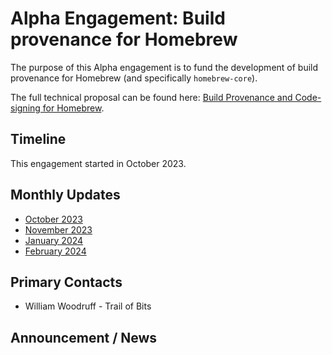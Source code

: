 # Alpha Engagement: Build provenance for Homebrew

The purpose of this Alpha engagement is to fund the development of build
provenance for Homebrew (and specifically `homebrew-core`).

The full technical proposal can be found here:
[Build Provenance and Code-signing for Homebrew].

[Build Provenance and Code-signing for Homebrew]: https://repos.openssf.org/proposals/build-provenance-and-code-signing-for-homebrew

## Timeline

This engagement started in October 2023.

## Monthly Updates

* [October 2023](./update-2023-10.md)
* [November 2023](./update-2023-11.md)
* [January 2024](./update-2024-01.md)
* [February 2024](./update-2024-02.md)

## Primary Contacts

* William Woodruff - Trail of Bits

## Announcement / News
